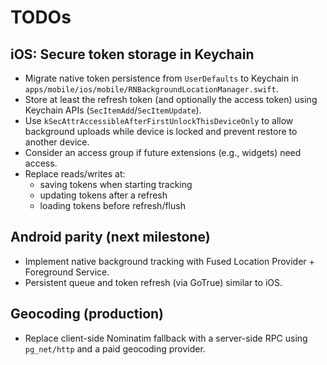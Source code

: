 # TODOs

## iOS: Secure token storage in Keychain

- Migrate native token persistence from `UserDefaults` to Keychain in `apps/mobile/ios/mobile/RNBackgroundLocationManager.swift`.
- Store at least the refresh token (and optionally the access token) using Keychain APIs (`SecItemAdd`/`SecItemUpdate`).
- Use `kSecAttrAccessibleAfterFirstUnlockThisDeviceOnly` to allow background uploads while device is locked and prevent restore to another device.
- Consider an access group if future extensions (e.g., widgets) need access.
- Replace reads/writes at:
  - saving tokens when starting tracking
  - updating tokens after a refresh
  - loading tokens before refresh/flush

## Android parity (next milestone)

- Implement native background tracking with Fused Location Provider + Foreground Service.
- Persistent queue and token refresh (via GoTrue) similar to iOS.

## Geocoding (production)

- Replace client-side Nominatim fallback with a server-side RPC using `pg_net/http` and a paid geocoding provider.

